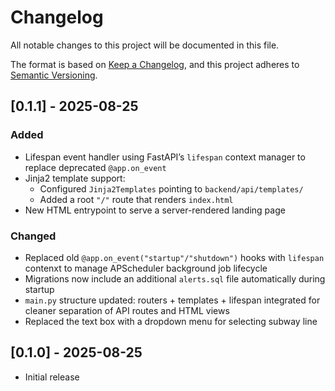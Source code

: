 # Changelog

All notable changes to this project will be documented in this file.

The format is based on [Keep a Changelog](https://keepachangelog.com/en/1.1.0/),
and this project adheres to [Semantic Versioning](https://semver.org/spec/v2.0.0.html).

## [0.1.1] - 2025-08-25

### Added

- Lifespan event handler using FastAPI’s `lifespan` context manager to replace deprecated `@app.on_event`
- Jinja2 template support:
  - Configured `Jinja2Templates` pointing to `backend/api/templates/`
  - Added a root `"/"` route that renders `index.html`
- New HTML entrypoint to serve a server-rendered landing page

### Changed

- Replaced old `@app.on_event("startup"/"shutdown")` hooks with `lifespan` contenxt to manage APScheduler background 
job lifecycle
- Migrations now include an additional `alerts.sql` file automatically during startup
- `main.py` structure updated: routers + templates + lifespan integrated for cleaner separation of API routes and HTML 
views
- Replaced the text box with a dropdown menu for selecting subway line

## [0.1.0] - 2025-08-25

- Initial release